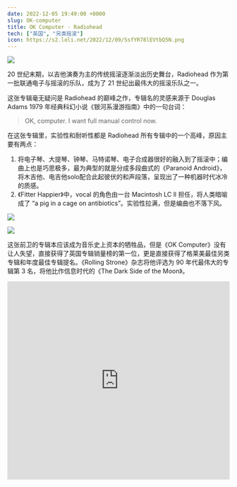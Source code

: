 ```yaml
---
date: 2022-12-05 19:49:00 +0000
slug: OK-computer
title: OK Computer · Radiohead
tech: ["英国", "另类摇滚"]
icon: https://s2.loli.net/2022/12/09/SsfYR78lEVtbQ5N.png
---
```


![](https://s2.loli.net/2022/12/09/2K8cuURiDVg1HXb.png)

20 世纪末期，以吉他演奏为主的传统摇滚逐渐淡出历史舞台，Radiohead 作为第一批联通电子与摇滚的乐队，成为了 21 世纪出最伟大的摇滚乐队之一。

这张专辑毫无疑问是 Radiohead 的巅峰之作，专辑名的灵感来源于 Douglas Adams 1979 年经典科幻小说《银河系漫游指南》中的一句台词：

> OK, computer. I want full manual control now.

在这张专辑里，实验性和耐听性都是 Radiohead 所有专辑中的一个高峰，原因主要有两点：

1. 将电子琴、大提琴、钟琴、马特诺琴、电子合成器很好的融入到了摇滚中；编曲上也是巧思极多，最为典型的就是分成多段曲式的《Paranoid Android》，将木吉他、电吉他solo配合此起彼伏的和声段落，呈现出了一种机器时代冰冷的质感。
2. 《Fitter Happier》中，vocal 的角色由一台 Macintosh LC ll 担任，将人类暗喻成了 “a pig in a cage on antibiotics”。实验性拉满，但是编曲也不落下风。

![](https://s2.loli.net/2022/12/09/ADhfzl1rYnV7x92.png)

![](https://s2.loli.net/2022/12/09/azhp6eCoq7sndj3.png)

这张前卫的专辑本应该成为音乐史上资本的牺牲品，但是《OK Computer》没有让人失望，直接获得了英国专辑销量榜的第一位，更是直接获得了格莱美最佳另类专辑和年度最佳专辑提名。《Rolling Strone》杂志将他评选为 90 年代最伟大的专辑第 3 名，将他比作信息时代的《The Dark Side of the Moon》。

<iframe allow="autoplay *; encrypted-media *; fullscreen *; clipboard-write" frameborder="0" height="450" style="width:100%;max-width:660px;overflow:hidden;background:transparent;" sandbox="allow-forms allow-popups allow-same-origin allow-scripts allow-storage-access-by-user-activation allow-top-navigation-by-user-activation" src="https://embed.music.apple.com/gb/album/ok-computer/1097861387"></iframe>
